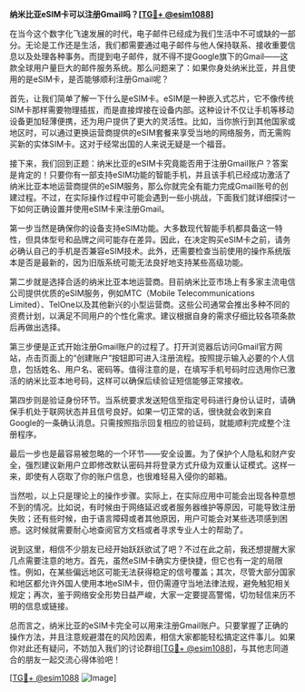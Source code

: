 **纳米比亚eSIM卡可以注册Gmail吗？[[TG💪+ @esim1088](https://t.me/s/esim1088)]**

在当今这个数字化飞速发展的时代，电子邮件已经成为我们生活中不可或缺的一部分。无论是工作还是生活，我们都需要通过电子邮件与他人保持联系、接收重要信息以及处理各种事务。而提到电子邮件，就不得不提Google旗下的Gmail——这款全球用户量巨大的邮件服务系统。那么问题来了：如果你身处纳米比亚，并且使用的是eSIM卡，是否能够顺利注册Gmail呢？

首先，让我们简单了解一下什么是eSIM卡。eSIM是一种嵌入式芯片，它不像传统SIM卡那样需要物理插拔，而是直接焊接在设备内部。这种设计不仅让手机等移动设备更加轻薄便携，还为用户提供了更大的灵活性。比如，当你旅行到其他国家或地区时，可以通过更换运营商提供的eSIM套餐来享受当地的网络服务，而无需购买新的实体SIM卡。这对于经常出国的人来说无疑是一个福音。

接下来，我们回到正题：纳米比亚的eSIM卡究竟能否用于注册Gmail账户？答案是肯定的！只要你有一部支持eSIM功能的智能手机，并且该手机已经成功激活了纳米比亚本地运营商提供的eSIM服务，那么你就完全有能力完成Gmail账号的创建过程。不过，在实际操作过程中可能会遇到一些小挑战，下面我们就详细探讨一下如何正确设置并使用eSIM卡来注册Gmail。

第一步当然是确保你的设备支持eSIM功能。大多数现代智能手机都具备这一特性，但具体型号和品牌之间可能存在差异。因此，在决定购买eSIM卡之前，请务必确认自己的手机是否兼容eSIM技术。此外，还需要检查当前使用的操作系统版本是否是最新的，因为旧版系统可能无法良好地支持某些高级功能。

第二步就是选择合适的纳米比亚本地运营商。目前纳米比亚市场上有多家主流电信公司提供优质的eSIM服务，例如MTC（Mobile Telecommunications Limited）、TelOne以及其他新兴的小型运营商。这些公司通常会推出多种不同的资费计划，以满足不同用户的个性化需求。建议根据自身的需求仔细比较各项条款后再做出选择。

第三步便是正式开始注册Gmail账户的过程了。打开浏览器后访问Gmail官方网站，点击页面上的“创建账户”按钮即可进入注册流程。按照提示输入必要的个人信息，包括姓名、用户名、密码等。值得注意的是，在填写手机号码时应选用你已激活的纳米比亚本地号码，这样可以确保后续验证短信能够正常接收。

第四步则是验证身份环节。当系统要求发送短信至指定号码进行身份认证时，请确保手机处于联网状态并且信号良好。如果一切正常的话，很快就会收到来自Google的一条确认消息。只需按照指示回复相应的验证码，就能顺利完成整个注册程序。

最后一步也是最容易被忽略的一个环节——安全设置。为了保护个人隐私和财产安全，强烈建议新用户立即修改默认密码并将登录方式升级为双重认证模式。这样一来，即使有人窃取了你的账户信息，也很难轻易入侵你的邮箱。

当然啦，以上只是理论上的操作步骤。实际上，在实际应用中可能会出现各种意想不到的情况。比如说，有时候由于网络延迟或者服务器维护等原因，可能导致注册失败；还有些时候，由于语言障碍或者其他原因，用户可能会对某些选项感到困惑。这时候就需要耐心地查阅官方文档或者寻求专业人士的帮助了。

说到这里，相信不少朋友已经开始跃跃欲试了吧？不过在此之前，我还想提醒大家几点需要注意的地方。首先，虽然eSIM卡确实方便快捷，但它也有一定的局限性。例如，在某些偏远地区可能无法获得稳定的信号覆盖；其次，尽管大部分国家和地区都允许外国人使用本地eSIM卡，但仍需遵守当地法律法规，避免触犯相关规定；再次，鉴于网络安全形势日益严峻，大家一定要提高警惕，切勿轻信来历不明的信息或链接。

总而言之，纳米比亚的eSIM卡完全可以用来注册Gmail账户。只要掌握了正确的操作方法，并且注意规避潜在的风险因素，相信大家都能轻松搞定这件事儿。如果你对此还有疑问，不妨加入我们的讨论群组[[TG💪+ @esim1088](https://t.me/s/esim1088)]，与其他志同道合的朋友一起交流心得体验吧！

[[TG💪+ @esim1088](https://t.me/s/esim1088) ![Image](https://i.postimg.cc/4NQfJmqS/Snipaste-2025-05-13-00-14-12.png)]